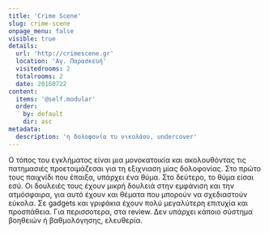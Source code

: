 ```yaml
---
title: 'Crime Scene'
slug: crime-scene
onpage_menu: false
visible: true
details:
  url: 'http://crimescene.gr'
  location: 'Αγ. Παρασκευή'
  visitedrooms: 2
  totalrooms: 2
  date: 20160722
content:
  items: '@self.modular'
  order:
    by: default
    dir: asc
metadata:
  description: 'η δολοφονία τυ νικολάου, undercover'
---
```


Ο τόπος του εγκλήματος είναι μια μονοκατοικία και ακολουθόντας τις πατημασιές προετοιμάζεσαι για τη εξιχνιαση μίας δολοφονίας. Στο πρώτο τους παιχνίδι που έπαιξα, υπάρχει ένα θύμα. Στο δεύτερο,
το θύμα είσαι εσύ.
Οι δουλειές τους έχουν μικρή δουλειά στην εμφάνιση και την ατμόσφαιρα, για αυτό έχουν και θέματα που μπορούν να σχεδιαστούν εύκολα. Σε gadgets και γριφάκια έχουν πολύ μεγαλύτερη επιτυχία και προσπάθεια.
Για περισσοτερα, στα review. Δεν υπάρχει κάποιο σύστημα βοηθειών ή βαθμολόγησης, ελευθερία.
